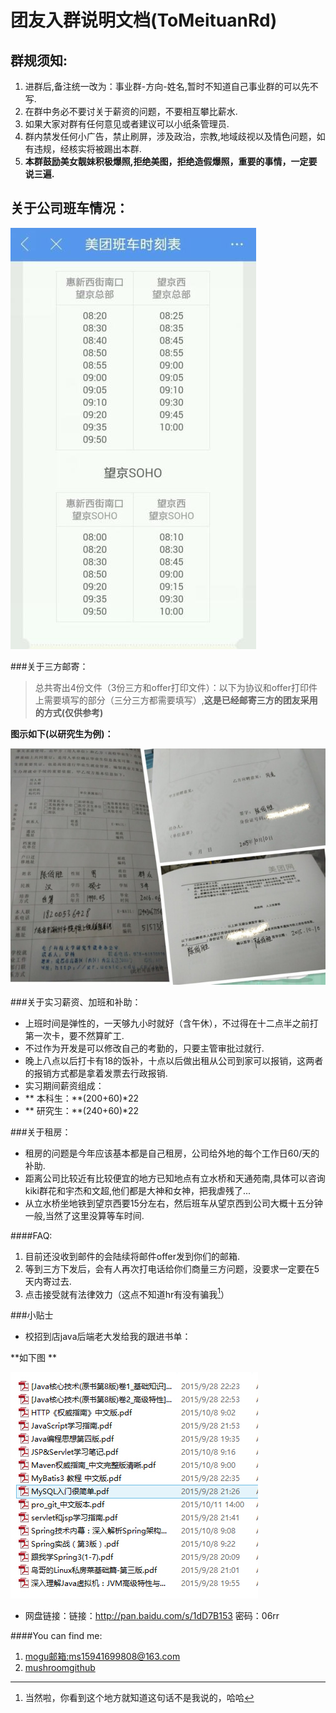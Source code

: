 # **团友入群说明文档(ToMeituanRd)**

## 群规须知:

1. 进群后,备注统一改为：事业群-方向-姓名,暂时不知道自己事业群的可以先不写.
2. 在群中务必不要讨关于薪资的问题，不要相互攀比薪水.
3. 如果大家对群有任何意见或者建议可以小纸条管理员.
4. 群内禁发任何小广告，禁止刷屏，涉及政治，宗教,地域歧视以及情色问题，如有违规，经核实将被踢出本群.
5. **本群鼓励美女靓妹积极爆照,拒绝美图，拒绝造假爆照，重要的事情，一定要说三遍.**

## 关于公司班车情况：

![](./pic/banche.jpg)

###关于三方邮寄：

> 总共寄出4份文件（3份三方和offer打印文件）：以下为协议和offer打印件上需要填写的部分（三分三方都需要填写）,**这是已经邮寄三方的团友采用的方式(仅供参考)**

**图示如下(以研究生为例)：**

![](./pic/sanfang.jpg)


###关于实习薪资、加班和补助：

- 上班时间是弹性的，一天够九小时就好（含午休），不过得在十二点半之前打第一次卡，要不然算旷工.
- 不过作为开发是可以修改自己的考勤的，只要主管审批过就行.
- 晚上八点以后打卡有18的饭补，十点以后做出租从公司到家可以报销，这两者的报销方式都是拿着发票去行政报销.
- 实习期间薪资组成：
- ** 本科生：**(200+60)*22
- ** 研究生：**(240+60)*22

###关于租房：

* 租房的问题是今年应该基本都是自己租房，公司给外地的每个工作日60/天的补助.
* 距离公司比较近有比较便宜的地方已知地点有立水桥和天通苑南,具体可以咨询kiki群花和宇杰和文超,他们都是大神和女神，把我虐残了...
* 从立水桥坐地铁到望京西要15分左右，然后班车从望京西到公司大概十五分钟一般,当然了这里没算等车时间.

####FAQ:

1. 目前还没收到邮件的会陆续将邮件offer发到你们的邮箱.
2. 等到三方下发后，会有人再次打电话给你们商量三方问题，没要求一定要在5天内寄过去.
3. 点击接受就有法律效力（这点不知道hr有没有骗我[^1]）

###小贴士
* 校招到店java后端老大发给我的跟进书单：

**如下图 **

![](./pic/javaBookList.jpg)

* 网盘链接：链接：http://pan.baidu.com/s/1dD7B153 密码：06rr

[^1]:  当然啦，你看到这个地方就知道这句话不是我说的，哈哈

####You can find me:

1. [mogu邮箱:ms15941699808@163.com](163邮箱)
2. [mushroomgithub](https://github.com/mushroomgithub)
